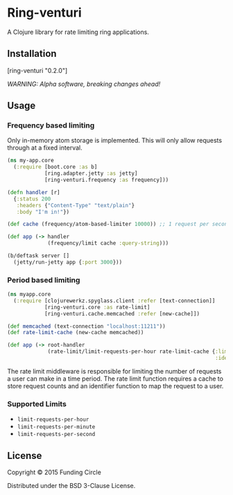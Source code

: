 # Ring-venturi

A Clojure library for rate limiting ring applications.

## Installation

[ring-venturi "0.2.0"]

_WARNING: Alpha software, breaking changes ahead!_

## Usage

### Frequency based limiting

Only in-memory atom storage is implemented. This will only allow requests through at a fixed interval.

```clojure
(ns my-app.core
  (:require [boot.core :as b]
            [ring.adapter.jetty :as jetty]
            [ring-venturi.frequency :as frequency]))

(defn handler [r]
  {:status 200
   :headers {"Content-Type" "text/plain"}
   :body "I'm in!"})

(def cache (frequency/atom-based-limiter 10000)) ;; 1 request per second!

(def app (-> handler
             (frequency/limit cache :query-string)))

(b/deftask server []
  (jetty/run-jetty app {:port 3000}))
```

### Period based limiting


```clojure
(ns myapp.core
  (:require [clojurewerkz.spyglass.client :refer [text-connection]]
            [ring-venturi.core :as rate-limit]
            [ring-venturi.cache.memcached :refer [new-cache]])

(def memcached (text-connection "localhost:11211"))
(def rate-limit-cache (new-cache memcached))

(def app (-> root-handler
             (rate-limit/limit-requests-per-hour rate-limit-cache {:limit 100
                                                                   :identifier-fn (fn [request] (:id request)})))
```

The rate limit middleware is responsible for limiting the number of
requests a user can make in a time period.  The rate limit function
requires a cache to store request counts and an identifier function to
map the request to a user.

### Supported Limits

* `limit-requests-per-hour`
* `limit-requests-per-minute`
* `limit-requests-per-second`

## License

Copyright © 2015 Funding Circle

Distributed under the BSD 3-Clause License.
